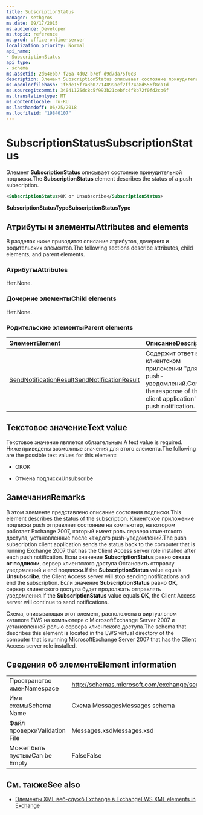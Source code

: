```yaml
---
title: SubscriptionStatus
manager: sethgros
ms.date: 09/17/2015
ms.audience: Developer
ms.topic: reference
ms.prod: office-online-server
localization_priority: Normal
api_name:
- SubscriptionStatus
api_type:
- schema
ms.assetid: 2d64ebb7-f26a-4d02-b7ef-d9d7da75f0c3
description: Элемент SubscriptionStatus описывает состояние принудительной подписки.
ms.openlocfilehash: 1f6de15f7a3b07714899aef2ff74a8d556f8ca1d
ms.sourcegitcommit: 34041125dc8c5f993b21cebfc4f8b72f0fd2cb6f
ms.translationtype: MT
ms.contentlocale: ru-RU
ms.lasthandoff: 06/25/2018
ms.locfileid: "19840107"
---
```

# <a name="subscriptionstatus"></a><span data-ttu-id="0e90a-103">SubscriptionStatus</span><span class="sxs-lookup"><span data-stu-id="0e90a-103">SubscriptionStatus</span></span>

<span data-ttu-id="0e90a-104">Элемент **SubscriptionStatus** описывает состояние принудительной подписки.</span><span class="sxs-lookup"><span data-stu-id="0e90a-104">The **SubscriptionStatus** element describes the status of a push subscription.</span></span> 
  
```xml
<SubscriptionStatus>OK or Unsubscribe</SubscriptionStatus>
```

 <span data-ttu-id="0e90a-105">**SubscriptionStatusType**</span><span class="sxs-lookup"><span data-stu-id="0e90a-105">**SubscriptionStatusType**</span></span>
## <a name="attributes-and-elements"></a><span data-ttu-id="0e90a-106">Атрибуты и элементы</span><span class="sxs-lookup"><span data-stu-id="0e90a-106">Attributes and elements</span></span>

<span data-ttu-id="0e90a-107">В разделах ниже приводится описание атрибутов, дочерних и родительских элементов.</span><span class="sxs-lookup"><span data-stu-id="0e90a-107">The following sections describe attributes, child elements, and parent elements.</span></span>
  
### <a name="attributes"></a><span data-ttu-id="0e90a-108">Атрибуты</span><span class="sxs-lookup"><span data-stu-id="0e90a-108">Attributes</span></span>

<span data-ttu-id="0e90a-109">Нет.</span><span class="sxs-lookup"><span data-stu-id="0e90a-109">None.</span></span>
  
### <a name="child-elements"></a><span data-ttu-id="0e90a-110">Дочерние элементы</span><span class="sxs-lookup"><span data-stu-id="0e90a-110">Child elements</span></span>

<span data-ttu-id="0e90a-111">Нет.</span><span class="sxs-lookup"><span data-stu-id="0e90a-111">None.</span></span>
  
### <a name="parent-elements"></a><span data-ttu-id="0e90a-112">Родительские элементы</span><span class="sxs-lookup"><span data-stu-id="0e90a-112">Parent elements</span></span>

|<span data-ttu-id="0e90a-113">**Элемент**</span><span class="sxs-lookup"><span data-stu-id="0e90a-113">**Element**</span></span>|<span data-ttu-id="0e90a-114">**Описание**</span><span class="sxs-lookup"><span data-stu-id="0e90a-114">**Description**</span></span>|
|:-----|:-----|
|[<span data-ttu-id="0e90a-115">SendNotificationResult</span><span class="sxs-lookup"><span data-stu-id="0e90a-115">SendNotificationResult</span></span>](sendnotificationresult.md) <br/> |<span data-ttu-id="0e90a-116">Содержит ответ в клиентском приложении "для push-уведомлений.</span><span class="sxs-lookup"><span data-stu-id="0e90a-116">Contains the response of the client application' to a push notification.</span></span>  <br/> |
   
## <a name="text-value"></a><span data-ttu-id="0e90a-117">Текстовое значение</span><span class="sxs-lookup"><span data-stu-id="0e90a-117">Text value</span></span>

<span data-ttu-id="0e90a-118">Текстовое значение является обязательным.</span><span class="sxs-lookup"><span data-stu-id="0e90a-118">A text value is required.</span></span> <span data-ttu-id="0e90a-119">Ниже приведены возможные значения для этого элемента.</span><span class="sxs-lookup"><span data-stu-id="0e90a-119">The following are the possible text values for this element:</span></span>
  
- <span data-ttu-id="0e90a-120">OK</span><span class="sxs-lookup"><span data-stu-id="0e90a-120">OK</span></span>
    
- <span data-ttu-id="0e90a-121">Отмена подписки</span><span class="sxs-lookup"><span data-stu-id="0e90a-121">Unsubscribe</span></span>
    
## <a name="remarks"></a><span data-ttu-id="0e90a-122">Замечания</span><span class="sxs-lookup"><span data-stu-id="0e90a-122">Remarks</span></span>

<span data-ttu-id="0e90a-123">В этом элементе представлено описание состояния подписки.</span><span class="sxs-lookup"><span data-stu-id="0e90a-123">This element describes the status of the subscription.</span></span> <span data-ttu-id="0e90a-124">Клиентское приложение подписки push отправляет состояние на компьютер, на котором работает Exchange 2007, который имеет роль сервера клиентского доступа, установленные после каждого push-уведомлений.</span><span class="sxs-lookup"><span data-stu-id="0e90a-124">The push subscription client application sends the status back to the computer that is running Exchange 2007 that has the Client Access server role installed after each push notification.</span></span> <span data-ttu-id="0e90a-125">Если значение **SubscriptionStatus** равно **отказа от подписки**, сервер клиентского доступа Остановить отправку уведомлений и end подписки.</span><span class="sxs-lookup"><span data-stu-id="0e90a-125">If the **SubscriptionStatus** value equals **Unsubscribe**, the Client Access server will stop sending notifications and end the subscription.</span></span> <span data-ttu-id="0e90a-126">Если значение **SubscriptionStatus** равно **ОК**, сервер клиентского доступа будет продолжать отправлять уведомления.</span><span class="sxs-lookup"><span data-stu-id="0e90a-126">If the **SubscriptionStatus** value equals **OK**, the Client Access server will continue to send notifications.</span></span>
  
<span data-ttu-id="0e90a-127">Схема, описывающая этот элемент, расположена в виртуальном каталоге EWS на компьютере с MicrosoftExchange Server 2007 и установленной ролью сервера клиентского доступа.</span><span class="sxs-lookup"><span data-stu-id="0e90a-127">The schema that describes this element is located in the EWS virtual directory of the computer that is running MicrosoftExchange Server 2007 that has the Client Access server role installed.</span></span>
  
## <a name="element-information"></a><span data-ttu-id="0e90a-128">Сведения об элементе</span><span class="sxs-lookup"><span data-stu-id="0e90a-128">Element information</span></span>

|||
|:-----|:-----|
|<span data-ttu-id="0e90a-129">Пространство имен</span><span class="sxs-lookup"><span data-stu-id="0e90a-129">Namespace</span></span>  <br/> |http://schemas.microsoft.com/exchange/services/2006/messages  <br/> |
|<span data-ttu-id="0e90a-130">Имя схемы</span><span class="sxs-lookup"><span data-stu-id="0e90a-130">Schema Name</span></span>  <br/> |<span data-ttu-id="0e90a-131">Схема Messages</span><span class="sxs-lookup"><span data-stu-id="0e90a-131">Messages schema</span></span>  <br/> |
|<span data-ttu-id="0e90a-132">Файл проверки</span><span class="sxs-lookup"><span data-stu-id="0e90a-132">Validation File</span></span>  <br/> |<span data-ttu-id="0e90a-133">Messages.xsd</span><span class="sxs-lookup"><span data-stu-id="0e90a-133">Messages.xsd</span></span>  <br/> |
|<span data-ttu-id="0e90a-134">Может быть пустым</span><span class="sxs-lookup"><span data-stu-id="0e90a-134">Can be Empty</span></span>  <br/> |<span data-ttu-id="0e90a-135">False</span><span class="sxs-lookup"><span data-stu-id="0e90a-135">False</span></span>  <br/> |
   
## <a name="see-also"></a><span data-ttu-id="0e90a-136">См. также</span><span class="sxs-lookup"><span data-stu-id="0e90a-136">See also</span></span>



- [<span data-ttu-id="0e90a-137">Элементы XML веб-служб Exchange в Exchange</span><span class="sxs-lookup"><span data-stu-id="0e90a-137">EWS XML elements in Exchange</span></span>](ews-xml-elements-in-exchange.md)

